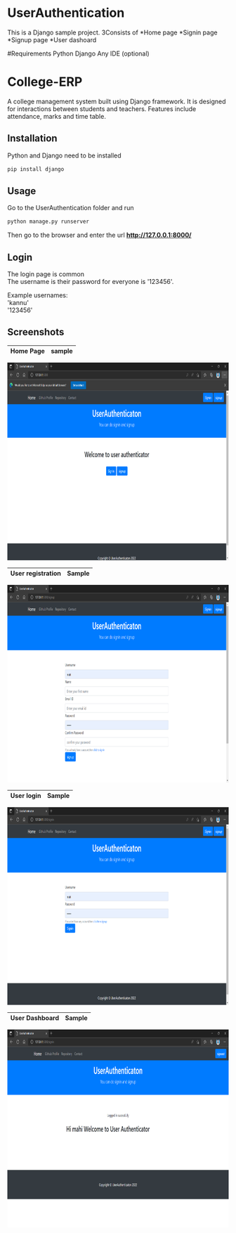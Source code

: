 # UserAuthentication

This is a Django sample project.
3Consists of
*Home page
*Signin page
*Signup page
*User dashoard

#Requirements
    Python
    Django
    Any IDE (optional)
    
# College-ERP
A college management system built using Django framework. It is designed for interactions between students and teachers. Features include attendance, marks and time table.

## Installation

Python and Django need to be installed

```bash
pip install django
```

## Usage

Go to the UserAuthentication folder and run

```bash
python manage.py runserver
```

Then go to the browser and enter the url **http://127.0.0.1:8000/**


## Login

The login page is common  
The username is their  password for everyone is '123456'.  

Example usernames:  
'kannu'  
'123456'  


## Screenshots


Home Page             |  sample
:-------------------------:|:-------------------------:
<p align="center">
  <img width="900" height="450" src="https://github.com/amalKuttuz/UserAuthentication/blob/main/screenshots/2.png"></img>
</p>

User registration             | Sample
:-------------------------:|:-------------------------:
<p align="center">
  <img width="900" height="450" src="https://github.com/amalKuttuz/UserAuthentication/blob/main/screenshots/4.png"></img>
</p>

User login            |  Sample
:-------------------------:|:-------------------------:
<p align="center">
  <img width="900" height="450" src="https://github.com/amalKuttuz/UserAuthentication/blob/main/screenshots/3.png"></img>
</p>

User Dashboard             |  Sample
:-------------------------:|:-------------------------:
<p align="center">
  <img width="900" height="450" src="https://github.com/amalKuttuz/UserAuthentication/blob/main/screenshots/1.png"></img>
</p>

